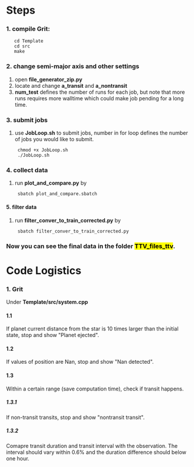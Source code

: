 # Steps
### 1. compile Grit: 
       cd Template
       cd src
       make
### 2. change semi-major axis and other settings
1. open **file_generator_zip.py** 
2. locate and change **a_transit** and **a_nontransit**
3. **num_test** defines the number of runs for each job, but note that more runs requires more walltime which could make job pending for a long time.

### 3. submit jobs
1. use **JobLoop.sh** to submit jobs, number in for loop defines the number of jobs you would like to submit.

        chmod +x JobLoop.sh
        ./JobLoop.sh

### 4. collect data
1. run **plot_and_compare.py** by 

        sbatch plot_and_compare.sbatch

#### 5. filter data
1. run **filter_conver_to_train_corrected.py** by

        sbatch filter_conver_to_train_corrected.py

### Now you can see the final data in the folder <mark>TTV_files_ttv</mark>.

# Code Logistics
### 1. Grit
Under **Template/src/system.cpp** 
#### 1.1 
 If planet current distance from the star is 10 times larger than the initial state, stop and show "Planet ejected".

#### 1.2 
If values of position are Nan, stop and show "Nan detected".

#### 1.3 
Within a certain range (save computation time), check if transit happens.
##### 1.3.1 
If non-transit transits, stop and show "nontransit transit".
##### 1.3.2 
Comapre transit duration and transit interval with the observation. The interval should vary within 0.6% and the duration difference should below one hour.  
